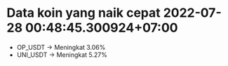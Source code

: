 # Data koin yang naik cepat 2022-07-28 00:48:45.300924+07:00

* OP_USDT -> Meningkat 3.06%
* UNI_USDT -> Meningkat 5.27%
